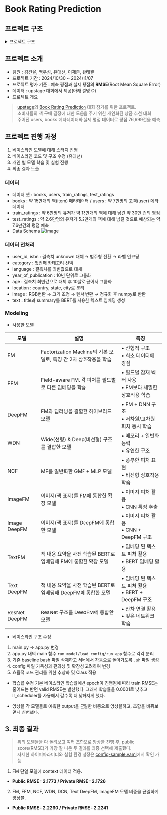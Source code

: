 # Book Rating Prediction


## 프로젝트 구조

<details>
    <summary> 프로젝트 구조</summary>

```bash
├── src # AI 모델 학습을 위한 부분
│   ├── data # data 처리를 위한 .py 모듈
│   ├── ensembles # 앙상블 처리를 위한 .py 모듈
│   ├── loss # loss 계산을 위한 .py 모듈
│   ├── model # DL & ML 모델
│   └── train # 학습 관련 .py모듈
├── data #.gitignore # 데이터 저장소
├── app.py # 모델 학습을 위한 python 파일
├── config-sample.yaml # 하이퍼 파라미터 및 모델 & 서버 선택을 위한 설정 값 예시 -> config.yaml로 복사해서 사용
├── .env.sample # .env 설정의 예시값 -> .env로 복사해서 사용
├── 1.server-keygen.sh # github 연동을 위한 keygen
├── 2.init-git-clone.sh # github 연동 이후 server에 git clone 적용
├── 3.start-app.sh # app.py 실행을 위한 .sh
├── 4.kill-app.sh # app.py 실행 이후 중단을 위한 .sh
├── 5.scp-data-send-server.sh # data 파일의 변경이 있을 경우, 사용을 위한 
├── 6.scp-get-output-data.sh # output directory 그대로 이전을 위한 .sh
├── .gitignore
├── README.md
└── requirements.txt
```

</details>

## 프로젝트 소개
- 팀원 : [김건율](https://github.com/ChoonB), [백우성](https://github.com/13aek), [유대선](https://github.com/xenx96), [이제준](https://github.com/passi3), [황태결](https://github.com/minari-c/)
- 프로젝트 기간 : 2024/10/30 ~ 2024/11/07
- 프로젝트 평가 기준 : 예측 평점과 실제 평점의 **RMSE**(Root Mean Square Error)
- 데이터 : upstage 대회에서 제공(아래 설명 O)
- 프로젝트 개요
> [upstage](https://stages.ai/)의 [Book Rating Prediction](https://stages.ai/competitions/326/overview/description) 대회 참가를 위한 프로젝트.<br>
> 소비자들의 책 구매 결정에 대한 도움을 주기 위한 개인화된 상품 추천 대회 <br>
> 주어진 users, books 메타데이터와 실제 평점 데이터로 평점 76,699건을 예측

## 프로젝트 진행 과정
1. 베이스라인 모델에 대해 스터디 진행
2. 베이스라인 코드 및 구조 수정 (유대선)
3. 개인 별 모델 학습 및 실험 진행
4. 최종 결과 도출

### 데이터
- 데이터 셋 : books, users, train_ratings, test_ratings
- books : 약 15만개의 책(item) 메타데이터 / users : 약 7만명의 고객(user) 메타데이터
- train_ratings : 약 6만명의 유저가 약 13만개의 책에 대해 남긴 약 30만 건의 평점
- test_ratings : 약 2.6만명의 유저가 5.2만개의 책에 대해 남길 것으로 예상되는 약 7.6만건의 평점 예측
- Data Schema
![image](https://github.com/user-attachments/assets/07853438-f414-4627-9d62-8426b1ae5e2d)

### 데이터 전처리
- user_id, isbn : 결측치 unknown 대체 → 범주형 전환 → 라벨 인코딩
- category : 첫번째 카테고리 선택
- language : 결측치를 최빈값으로 대체
- year_of_publication : 10년 단위로 그룹화
- age : 결측치 최빈값으로 대체 후 10살로 끊어서 그룹화
- location : country, state, city로 분리
- image : RGB변환 → 크기 조정 → 텐서 변환 → 정규화 후 numpy로 반환
- text : title과 summary를 BERT를 사용한 텍스트 임베딩 생성

### Modeling
- 사용한 모델

| 모델 | 설명 | 특징 |
| --- | --- | --- |
| FM | Factorization Machine의 기본 모델로, 특징 간 2차 상호작용을 학습 | • 선형적 구조 <br> • 희소 데이터에 강점 |
| FFM | Field-aware FM. 각 피처를 필드별로 다른 임베딩을 학습 | • 필드별 잠재 벡터 사용 <br> • FM보다 세밀한 상호작용 학습 |
| DeepFM | FM과 딥러닝을 결합한 하이브리드 모델 | • FM + DNN 구조 <br> • 저차원/고차원 피처 동시 학습 |
| WDN | Wide(선형) & Deep(비선형) 구조를 결합한 모델 | • 메모리 + 일반화 능력 <br> • 유연한 구조 |
| NCF | MF를 일반화한 GMF + MLP 모델 | • 풍부한 피처 표현<br> • 비선형 상호작용 학습 |
| ImageFM | 이미지(책 표지)를 FM에 통합한 확장 모델 | • 이미지 피처 활용<br> • CNN 특징 추출 |
| Image DeepFM | 이미지(책 표지)를 DeepFM에 통합한 모델 | • 이미지 피처 활용<br> • CNN + DeepFM 구조 |
| TextFM | 책 내용 요약을 사전 학습된 BERT로 임베딩해 FM에 통합한 확장 모델 | • 임베딩 된 텍스트 피처 활용<br> • BERT 임베딩 활용 |
| Text DeepFM | 책 내용 요약을 사전 학습된 BERT로 임베딩해 DeepFM에 통합한 모델 | • 임베딩 된 텍스트 피처 활용 <br> • BERT + DeepFM 구조 |
| ResNet DeepFM | ResNet 구조를 DeepFM에 통합한 모델 | • 잔차 연결 활용 <br> • 깊은 네트워크 학습 |

- 베이스라인 구조 수정
1. main.py → app.py 변경
2. app.py 내의 main 함수 `run_model/load_config/run_app` 함수로 각각 분리
3. 기존 baseline bash 파일 삭제하고 서버에서 자동으로 돌아가도록 `.sh` 파일 생성
4. config 파일 가독성과 편의성 및 확장성 고려하여 변경
5. 효율적 코드 관리를 위한 추상화 및 Class 적용

- 학습률 수정
기본 베이스라인 학습률에선 epoch이 진행됨에 따라 train RMSE는 줄어드는 반면 valid RMSE는 발산했다. 그래서 학습률을 0.0001로 낮추고 lr_scheduler를 사용해서 갈수록 더 낮아지게 했다.

- 앙상블
각 모델들로 예측한 output을 균일한 비중으로 앙상블하고, 조합을 바꿔보면서 실험했다.

## 3. 최종 결과
> 위의 모델들을 다 돌려보고 여러 조합으로 앙상블 진행 후, public score(RMSE)가 가장 잘 나온 두 결과를 최종 선택해 제출했다.<br>
> 자세한 하이퍼파라미터와 실험 환경 설정은 [config-sample.yaml](https://github.com/boostcampaitech7/level2-bookratingprediction-recsys-06/blob/main/config-sample.yaml)에서 확인 가능

1. FM 단일 모델에 context 데이터 적용.
- **Public RMSE : 2.1773 / Private RMSE : 2.1726**
  
2. FM, FFM, NCF, WDN, DCN, Text DeepFM, ImageFM 모델 비중을 균일하게 앙상블.
- **Public RMSE : 2.2260 / Private RMSE : 2.2241**
